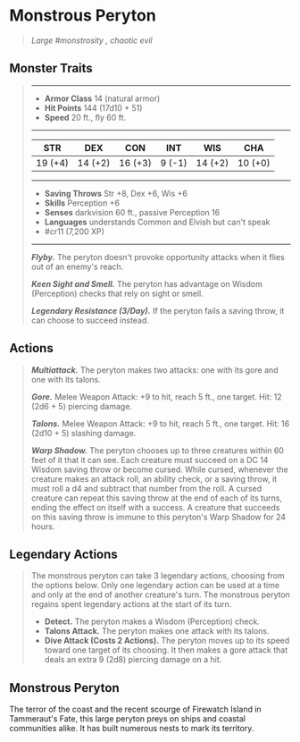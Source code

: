 # Monstrous Peryton
>*Large #monstrosity , chaotic evil*
## Monster Traits
>___
>- **Armor Class** 14 (natural armor)
>- **Hit Points** 144 (17d10 + 51)
>- **Speed** 20 ft., fly 60 ft.
>___
>|STR|DEX|CON|INT|WIS|CHA|
>|:---:|:---:|:---:|:---:|:---:|:---:|
>|19 (+4)|14 (+2)|16 (+3)|9 (-1)|14 (+2)|10 (+0)|
>___
>- **Saving Throws** Str +8, Dex +6, Wis +6
>- **Skills** Perception +6
>- **Senses** darkvision 60 ft., passive Perception 16
>- **Languages** understands Common and Elvish but can't speak
>- #cr11 (7,200 XP)
>___
>***Flyby.*** The peryton doesn't provoke opportunity attacks when it flies out of an enemy's reach.  
>
>***Keen Sight and Smell.*** The peryton has advantage on Wisdom (Perception) checks that rely on sight or smell.  
>
>***Legendary Resistance (3/Day).*** If the peryton fails a saving throw, it can choose to succeed instead.  
>
## Actions
>***Multiattack.*** The peryton makes two attacks: one with its gore and one with its talons.  
>
>***Gore.*** Melee Weapon Attack: +9 to hit, reach 5 ft., one target. Hit: 12 (2d6 + 5) piercing damage.  
>
>***Talons.*** Melee Weapon Attack: +9 to hit, reach 5 ft., one target. Hit: 16 (2d10 + 5) slashing damage.  
>
>***Warp Shadow.*** The peryton chooses up to three creatures within 60 feet of it that it can see. Each creature must succeed on a DC 14 Wisdom saving throw or become cursed. While cursed, whenever the creature makes an attack roll, an ability check, or a saving throw, it must roll a d4 and subtract that number from the roll. A cursed creature can repeat this saving throw at the end of each of its turns, ending the effect on itself with a success. A creature that succeeds on this saving throw is immune to this peryton's Warp Shadow for 24 hours.  
>
## Legendary Actions
>The monstrous peryton can take 3 legendary actions, choosing from the options below. Only one legendary action can be used at a time and only at the end of another creature's turn. The monstrous peryton regains spent legendary actions at the start of its turn.
>
>- **Detect.** The peryton makes a Wisdom (Perception) check.
>- **Talons Attack.** The peryton makes one attack with its talons.
>- **Dive Attack (Costs 2 Actions).** The peryton moves up to its speed toward one target of its choosing. It then makes a gore attack that deals an extra 9 (2d8) piercing damage on a hit.
## Monstrous Peryton
The terror of the coast and the recent scourge of Firewatch Island in Tammeraut's Fate, this large peryton preys on ships and coastal communities alike. It has built numerous nests to mark its territory.